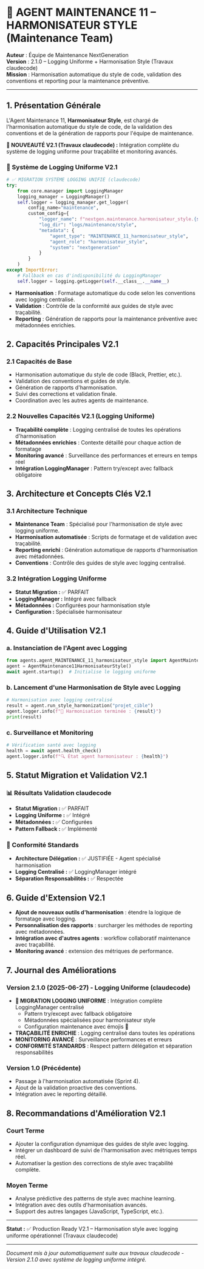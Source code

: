 # 🎨 AGENT MAINTENANCE 11 – HARMONISATEUR STYLE (Maintenance Team)

**Auteur**    : Équipe de Maintenance NextGeneration  
**Version**   : 2.1.0 – Logging Uniforme + Harmonisation Style (Travaux claudecode)  
**Mission**   : Harmonisation automatique du style de code, validation des conventions et reporting pour la maintenance préventive.

---

## 1. Présentation Générale

L'Agent Maintenance 11, **Harmonisateur Style**, est chargé de l'harmonisation automatique du style de code, de la validation des conventions et de la génération de rapports pour l'équipe de maintenance.

**🚀 NOUVEAUTÉ V2.1 (Travaux claudecode) :** Intégration complète du système de logging uniforme pour traçabilité et monitoring avancés.

### 🔧 Système de Logging Uniforme V2.1
```python
# ✅ MIGRATION SYSTÈME LOGGING UNIFIÉ (claudecode)
try:
    from core.manager import LoggingManager
    logging_manager = LoggingManager()
    self.logger = logging_manager.get_logger(
        config_name="maintenance",
        custom_config={
            "logger_name": f"nextgen.maintenance.harmonisateur_style.{self.id}",
            "log_dir": "logs/maintenance/style",
            "metadata": {
                "agent_type": "MAINTENANCE_11_harmonisateur_style",
                "agent_role": "harmonisateur_style",
                "system": "nextgeneration"
            }
        }
    )
except ImportError:
    # Fallback en cas d'indisponibilité du LoggingManager
    self.logger = logging.getLogger(self.__class__.__name__)
```

- **Harmonisation** : Formatage automatique du code selon les conventions avec logging centralisé.
- **Validation** : Contrôle de la conformité aux guides de style avec traçabilité.
- **Reporting** : Génération de rapports pour la maintenance préventive avec métadonnées enrichies.

## 2. Capacités Principales V2.1

### 2.1 Capacités de Base
- Harmonisation automatique du style de code (Black, Prettier, etc.).
- Validation des conventions et guides de style.
- Génération de rapports d'harmonisation.
- Suivi des corrections et validation finale.
- Coordination avec les autres agents de maintenance.

### 2.2 Nouvelles Capacités V2.1 (Logging Uniforme)
- **Traçabilité complète** : Logging centralisé de toutes les opérations d'harmonisation
- **Métadonnées enrichies** : Contexte détaillé pour chaque action de formatage
- **Monitoring avancé** : Surveillance des performances et erreurs en temps réel
- **Intégration LoggingManager** : Pattern try/except avec fallback obligatoire

## 3. Architecture et Concepts Clés V2.1

### 3.1 Architecture Technique
- **Maintenance Team** : Spécialisé pour l'harmonisation de style avec logging uniforme.
- **Harmonisation automatisée** : Scripts de formatage et de validation avec traçabilité.
- **Reporting enrichi** : Génération automatique de rapports d'harmonisation avec métadonnées.
- **Conventions** : Contrôle des guides de style avec logging centralisé.

### 3.2 Intégration Logging Uniforme
- **Statut Migration :** ✅ PARFAIT
- **LoggingManager :** Intégré avec fallback
- **Métadonnées :** Configurées pour harmonisation style
- **Configuration :** Spécialisée harmonisateur

## 4. Guide d'Utilisation V2.1

### a. Instanciation de l'Agent avec Logging
```python
from agents.agent_MAINTENANCE_11_harmonisateur_style import AgentMaintenance11HarmonisateurStyle
agent = AgentMaintenance11HarmonisateurStyle()
await agent.startup()  # Initialise le logging uniforme
```

### b. Lancement d'une Harmonisation de Style avec Logging
```python
# Harmonisation avec logging centralisé
result = agent.run_style_harmonization("projet_cible")
agent.logger.info(f"🎨 Harmonisation terminée : {result}")
print(result)
```

### c. Surveillance et Monitoring
```python
# Vérification santé avec logging
health = await agent.health_check()
agent.logger.info(f"🔍 État agent harmonisateur : {health}")
```

## 5. Statut Migration et Validation V2.1

### 📊 Résultats Validation claudecode
- **Statut Migration :** ✅ PARFAIT
- **Logging Uniforme :** ✅ Intégré
- **Métadonnées :** ✅ Configurées
- **Pattern Fallback :** ✅ Implémenté

### 🔧 Conformité Standards
- **Architecture Délégation :** ✅ JUSTIFIÉE - Agent spécialisé harmonisation
- **Logging Centralisé :** ✅ LoggingManager intégré
- **Séparation Responsabilités :** ✅ Respectée

## 6. Guide d'Extension V2.1

- **Ajout de nouveaux outils d'harmonisation** : étendre la logique de formatage avec logging.
- **Personnalisation des rapports** : surcharger les méthodes de reporting avec métadonnées.
- **Intégration avec d'autres agents** : workflow collaboratif maintenance avec traçabilité.
- **Monitoring avancé** : extension des métriques de performance.

## 7. Journal des Améliorations

### Version 2.1.0 (2025-06-27) - Logging Uniforme (claudecode)
- **🚀 MIGRATION LOGGING UNIFORME** : Intégration complète LoggingManager centralisé
  - Pattern try/except avec fallback obligatoire
  - Métadonnées spécialisées pour harmonisateur style
  - Configuration maintenance avec émojis 🎨
- **TRAÇABILITÉ ENRICHIE** : Logging centralisé dans toutes les opérations
- **MONITORING AVANCÉ** : Surveillance performances et erreurs
- **CONFORMITÉ STANDARDS** : Respect pattern délégation et séparation responsabilités

### Version 1.0 (Précédente)
- Passage à l'harmonisation automatisée (Sprint 4).
- Ajout de la validation proactive des conventions.
- Intégration avec le reporting détaillé.

## 8. Recommandations d'Amélioration V2.1

### Court Terme
- Ajouter la configuration dynamique des guides de style avec logging.
- Intégrer un dashboard de suivi de l'harmonisation avec métriques temps réel.
- Automatiser la gestion des corrections de style avec traçabilité complète.

### Moyen Terme
- Analyse prédictive des patterns de style avec machine learning.
- Intégration avec des outils d'harmonisation avancés.
- Support des autres langages (JavaScript, TypeScript, etc.).

---

**Statut :** ✅ Production Ready V2.1 – Harmonisation style avec logging uniforme opérationnel (Travaux claudecode)

---

*Document mis à jour automatiquement suite aux travaux claudecode - Version 2.1.0 avec système de logging uniforme intégré.*